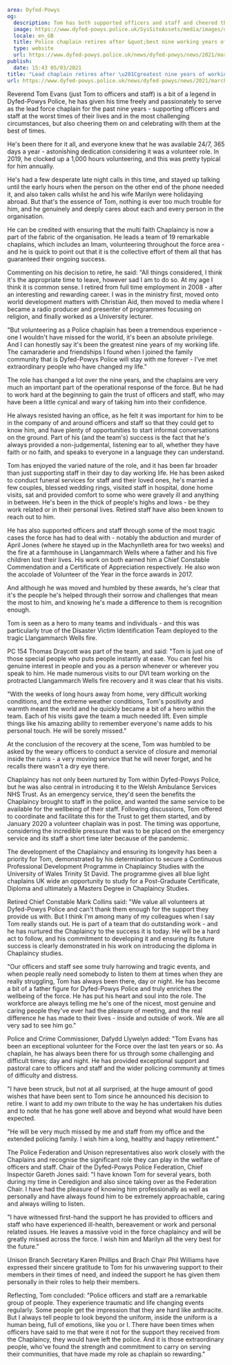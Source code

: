 ```yaml
area: Dyfed-Powys
og:
  description: Tom has both supported officers and staff and cheered them on
  image: https://www.dyfed-powys.police.uk/SysSiteAssets/media/images/dyfed-powys/news/campaigns/tom-evans-podium.jpg?crop=(0,113,1755,1037)&amp;w=600&amp;h=300&amp;scale=both
  locale: en_GB
  title: Police chaplain retires after &quot;best nine working years of his life&quot;
  type: website
  url: https://www.dyfed-powys.police.uk/news/dyfed-powys/news/2021/march-2021/lead-chaplain-retires-after-greatest-nine-years-of-working-life/
publish:
  date: 15:43 05/03/2021
title: "Lead chaplain retires after \u201Cgreatest nine years of working life\u201D | Dyfed-Powys Police"
url: https://www.dyfed-powys.police.uk/news/dyfed-powys/news/2021/march-2021/lead-chaplain-retires-after-greatest-nine-years-of-working-life/
```

Reverend Tom Evans (just Tom to officers and staff) is a bit of a legend in Dyfed-Powys Police, he has given his time freely and passionately to serve as the lead force chaplain for the past nine years - supporting officers and staff at the worst times of their lives and in the most challenging circumstances, but also cheering them on and celebrating with them at the best of times.

He's been there for it all, and everyone knew that he was available 24/7, 365 days a year - astonishing dedication considering it was a volunteer role. In 2019, he clocked up a 1,000 hours volunteering, and this was pretty typical for him annually.

He's had a few desperate late night calls in this time, and stayed up talking until the early hours when the person on the other end of the phone needed it, and also taken calls whilst he and his wife Marilyn were holidaying abroad. But that's the essence of Tom, nothing is ever too much trouble for him, and he genuinely and deeply cares about each and every person in the organisation.

He can be credited with ensuring that the multi faith Chaplaincy is now a part of the fabric of the organisation. He leads a team of 19 remarkable chaplains, which includes an Imam, volunteering throughout the force area - and he is quick to point out that it is the collective effort of them all that has guaranteed their ongoing success.

Commenting on his decision to retire, he said: "All things considered, I think it's the appropriate time to leave, however sad I am to do so. At my age I think it is common sense. I retired from full time employment in 2008 - after an interesting and rewarding career. I was in the ministry first, moved onto world development matters with Christian Aid, then moved to media where I became a radio producer and presenter of programmes focusing on religion, and finally worked as a University lecturer.

"But volunteering as a Police chaplain has been a tremendous experience - one I wouldn't have missed for the world, it's been an absolute privilege. And I can honestly say it's been the greatest nine years of my working life. The camaraderie and friendships I found when I joined the family community that is Dyfed-Powys Police will stay with me forever - I've met extraordinary people who have changed my life."

The role has changed a lot over the nine years, and the chaplains are very much an important part of the operational response of the force. But he had to work hard at the beginning to gain the trust of officers and staff, who may have been a little cynical and wary of taking him into their confidence.

He always resisted having an office, as he felt it was important for him to be in the company of and around officers and staff so that they could get to know him, and have plenty of opportunities to start informal conversations on the ground. Part of his (and the team's) success is the fact that he's always provided a non-judgemental, listening ear to all, whether they have faith or no faith, and speaks to everyone in a language they can understand.

Tom has enjoyed the varied nature of the role, and it has been far broader than just supporting staff in their day to day working life. He has been asked to conduct funeral services for staff and their loved ones, he's married a few couples, blessed wedding rings, visited staff in hospital, done home visits, sat and provided comfort to some who were gravely ill and anything in between. He's been in the thick of people's highs and lows - be they work related or in their personal lives. Retired staff have also been known to reach out to him.

He has also supported officers and staff through some of the most tragic cases the force has had to deal with - notably the abduction and murder of April Jones (where he stayed up in the Machynlleth area for two weeks) and the fire at a farmhouse in Llangammarch Wells where a father and his five children lost their lives. His work on both earned him a Chief Constable Commendation and a Certificate of Appreciation respectively. He also won the accolade of Volunteer of the Year in the force awards in 2017.

And although he was moved and humbled by these awards, he's clear that it's the people he's helped through their sorrow and challenges that mean the most to him, and knowing he's made a difference to them is recognition enough.

Tom is seen as a hero to many teams and individuals - and this was particularly true of the Disaster Victim Identification Team deployed to the tragic Llangammarch Wells fire.

PC 154 Thomas Draycott was part of the team, and said: "Tom is just one of those special people who puts people instantly at ease. You can feel his genuine interest in people and you as a person whenever or wherever you speak to him. He made numerous visits to our DVI team working on the protracted Llangammarch Wells fire recovery and it was clear that his visits.

"With the weeks of long hours away from home, very difficult working conditions, and the extreme weather conditions, Tom's positivity and warmth meant the world and he quickly became a bit of a hero within the team. Each of his visits gave the team a much needed lift. Even simple things like his amazing ability to remember everyone's name adds to his personal touch. He will be sorely missed."

At the conclusion of the recovery at the scene, Tom was humbled to be asked by the weary officers to conduct a service of closure and memorial inside the ruins - a very moving service that he will never forget, and he recalls there wasn't a dry eye there.

Chaplaincy has not only been nurtured by Tom within Dyfed-Powys Police, but he was also central in introducing it to the Welsh Ambulance Services NHS Trust. As an emergency service, they'd seen the benefits the Chaplaincy brought to staff in the police, and wanted the same service to be available for the wellbeing of their staff. Following discussions, Tom offered to coordinate and facilitate this for the Trust to get them started, and by January 2020 a volunteer chaplain was in post. The timing was opportune, considering the incredible pressure that was to be placed on the emergency service and its staff a short time later because of the pandemic.

The development of the Chaplaincy and ensuring its longevity has been a priority for Tom, demonstrated by his determination to secure a Continuous Professional Development Programme in Chaplaincy Studies with the University of Wales Trinity St David. The programme gives all blue light chaplains UK wide an opportunity to study for a Post-Graduate Certificate, Diploma and ultimately a Masters Degree in Chaplaincy Studies.

Retired Chief Constable Mark Collins said: "We value all volunteers at Dyfed-Powys Police and can't thank them enough for the support they provide us with. But I think I'm among many of my colleagues when I say Tom really stands out. He is part of a team that do outstanding work - and he has nurtured the Chaplaincy to the success it is today. He will be a hard act to follow, and his commitment to developing it and ensuring its future success is clearly demonstrated in his work on introducing the diploma in Chaplaincy studies.

"Our officers and staff see some truly harrowing and tragic events, and when people really need somebody to listen to them at times when they are really struggling, Tom has always been there, day or night. He has become a bit of a father figure for Dyfed-Powys Police and truly enriches the wellbeing of the force. He has put his heart and soul into the role. The workforce are always telling me he's one of the nicest, most genuine and caring people they've ever had the pleasure of meeting, and the real difference he has made to their lives - inside and outside of work. We are all very sad to see him go."

Police and Crime Commissioner, Dafydd Llywelyn added: "Tom Evans has been an exceptional volunteer for the Force over the last ten years or so. As chaplain, he has always been there for us through some challenging and difficult times; day and night. He has provided exceptional support and pastoral care to officers and staff and the wider policing community at times of difficulty and distress.

"I have been struck, but not at all surprised, at the huge amount of good wishes that have been sent to Tom since he announced his decision to retire. I want to add my own tribute to the way he has undertaken his duties and to note that he has gone well above and beyond what would have been expected.

"He will be very much missed by me and staff from my office and the extended policing family. I wish him a long, healthy and happy retirement."

The Police Federation and Unison representatives also work closely with the Chaplains and recognise the significant role they can play in the welfare of officers and staff. Chair of the Dyfed-Powys Police Federation, Chief Inspector Gareth Jones said: "I have known Tom for several years, both during my time in Ceredigion and also since taking over as the Federation Chair. I have had the pleasure of knowing him professionally as well as personally and have always found him to be extremely approachable, caring and always willing to listen.

"I have witnessed first-hand the support he has provided to officers and staff who have experienced ill-health, bereavement or work and personal related issues. He leaves a massive void in the force chaplaincy and will be greatly missed across the force. I wish him and Marilyn all the very best for the future."

Unison Branch Secretary Karen Phillips and Brach Chair Phil Williams have expressed their sincere gratitude to Tom for his unwavering support to their members in their times of need, and indeed the support he has given them personally in their roles to help their members.

Reflecting, Tom concluded: "Police officers and staff are a remarkable group of people. They experience traumatic and life changing events regularly. Some people get the impression that they are hard like anthracite. But I always tell people to look beyond the uniform, inside the uniform is a human being, full of emotions, like you or I. There have been times when officers have said to me that were it not for the support they received from the Chaplaincy, they would have left the police. And it is those extraordinary people, who've found the strength and commitment to carry on serving their communities, that have made my role as chaplain so rewarding."

